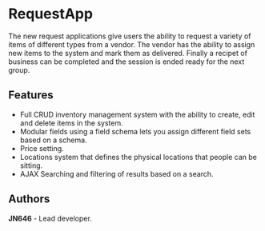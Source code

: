 # RequestApp
The new request applications give users the ability to request a variety of items of different types from a vendor. The vendor has the ability to assign new items to the system and mark them as delivered. Finally a recipet of business can be completed and the session is ended ready for the next group.

## Features
- Full CRUD inventory management system with the ability to create, edit and delete items in the system.
- Modular fields using a field schema lets you assign different field sets based on a schema.
- Price setting.
- Locations system that defines the physical locations that people can be sitting.
- AJAX Searching and filtering of results based on a search.

## Authors
**JN646** - Lead developer.
